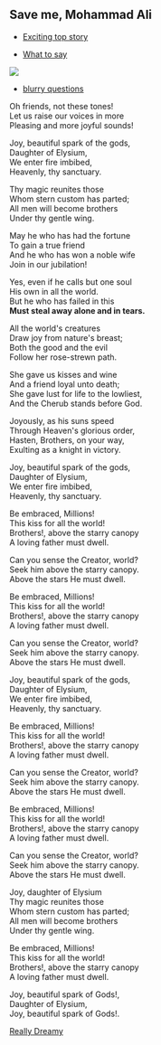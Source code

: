 ## Save me, Mohammad Ali

<div id='body'>

* [Exciting top story](dtm_cop_lies.html)

* [What to say](tweet.html)

![](img/kvv.gif)

* [blurry questions](bl.html)

Oh friends, not these tones!  
Let us raise our voices in more  
Pleasing and more joyful sounds!

Joy, beautiful spark of the gods,  
Daughter of Elysium,  
We enter fire imbibed,  
Heavenly, thy sanctuary.  

Thy magic reunites those  
Whom stern custom has parted;  
All men will become brothers  
Under thy gentle wing.  

May he who has had the fortune  
To gain a true friend  
And he who has won a noble wife  
Join in our jubilation!  

Yes, even if he calls but one soul  
His own in all the world.  
But he who has failed in this  
**Must steal away alone and in tears.**  

All the world's creatures  
Draw joy from nature's breast;  
Both the good and the evil  
Follow her rose-strewn path.  

She gave us kisses and wine  
And a friend loyal unto death;  
She gave lust for life to the lowliest,  
And the Cherub stands before God.  

Joyously, as his suns speed  
Through Heaven's glorious order,  
Hasten, Brothers, on your way,  
Exulting as a knight in victory.

Joy, beautiful spark of the gods,  
Daughter of Elysium,  
We enter fire imbibed,  
Heavenly, thy sanctuary.

Be embraced, Millions!  
This kiss for all the world!  
Brothers!, above the starry canopy  
A loving father must dwell.

Can you sense the Creator, world?  
Seek him above the starry canopy.  
Above the stars He must dwell.

Be embraced, Millions!  
This kiss for all the world!  
Brothers!, above the starry canopy  
A loving father must dwell.

Can you sense the Creator, world?  
Seek him above the starry canopy.  
Above the stars He must dwell.

Joy, beautiful spark of the gods,  
Daughter of Elysium,  
We enter fire imbibed,  
Heavenly, thy sanctuary.

Be embraced, Millions!  
This kiss for all the world!  
Brothers!, above the starry canopy  
A loving father must dwell.

Can you sense the Creator, world?  
Seek him above the starry canopy.  
Above the stars He must dwell.

Be embraced, Millions!  
This kiss for all the world!  
Brothers!, above the starry canopy  
A loving father must dwell.

Can you sense the Creator, world?  
Seek him above the starry canopy.  
Above the stars He must dwell.

Joy, daughter of Elysium  
Thy magic reunites those  
Whom stern custom has parted;  
All men will become brothers  
Under thy gentle wing.

Be embraced, Millions!  
This kiss for all the world!  
Brothers!, above the starry canopy  
A loving father must dwell.

Joy, beautiful spark of Gods!,  
Daughter of Elysium,  
Joy, beautiful spark of Gods!.

[Really Dreamy](animateS2.html)

</div>

